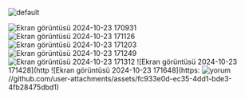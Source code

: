 ![default](https://github.com/user-attachments/assets/489408c7-84eb-49b4-9e30-a94af8fd54a6)

![Ekran görüntüsü 2024-10-23 170931](https://github.com/user-attachments/assets/929eb953-0fc6-448b-8c20-1903716c2997)
![Ekran görüntüsü 2024-10-23 171126](https://github.com/user-attachments/assets/8544f44d-b0f6-4e20-8df4-32fa1a2ffdca)
![Ekran görüntüsü 2024-10-23 171203](https://github.com/user-attachments/assets/27842fb8-c426-46bc-9d1c-bbc1d8d01d90)
![Ekran görüntüsü 2024-10-23 171249](https://github.com/user-attachments/assets/32bc9aaf-aa2b-4df7-b927-97dd651d91c6)
![Ekran görüntüsü 2024-10-23 171312](https://github.com/user-attachments/assets/0452e0da-1da2-423f-a5e1-5b5a240c47f0)
![Ekran görüntüsü 2024-10-23 171428](http
![Ekran görüntüsü 2024-10-23 171648](https:
![yorum](https://github.com/user-attachments/assets/aa8c82c2-005a-4d05-91aa-a0009bdea4d6)
//github.com/user-attachments/assets/fc933e0d-ec35-4dd1-bde3-4fb28475dbd1)
